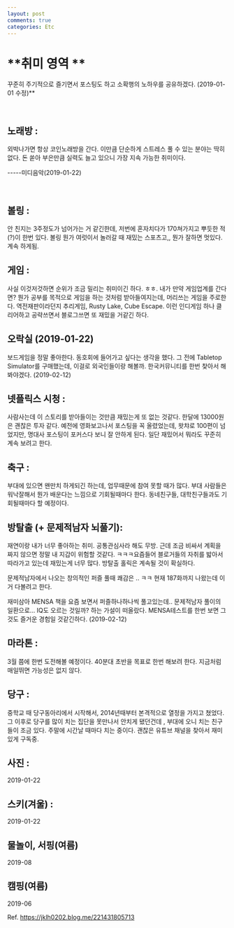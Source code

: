 ```yaml
---
layout: post
comments: true
categories: Etc
---
```


# **취미 영역 **

꾸준히 주기적으로 즐기면서 포스팅도 하고 소확행의 노하우를 공유하겠다. (2019-01-01 수정)**  

  

​    





## 노래방 : 

외박나가면 항상 코인노래방을 간다. 이만큼 단순하게 스트레스 풀 수 있는 분야는 딱히 없다. 돈 쏟아 부은만큼 실력도 늘고 있으니 가장 지속 가능한 취미이다.    

-----미디음악(2019-01-22)    

​    

## 볼링 :

안 친지는 3주정도가 넘어가는 거 같긴한데, 저번에 혼자치다가 170쳐가지고 뿌듯한 적(?)이 한번 있다. 볼링 뭔가 여럿이서 놀러갈 때 재밌는 스포츠고,, 뭔가 잘하면 멋있다. 계속 하게됨.  

  

  

## 게임 : 

사실 이것저것하면 순위가 조금 밀리는 취미이긴 하다. ㅎㅎ. 내가 만약 게임업계를 간다면? 뭔가 공부를 목적으로 게임을 하는 것처럼 받아들여지는데, 머리쓰는 게임을 주로한다. 역전재판이라던지 추리게임, Rusty Lake, Cube Escape. 이런 인디게임 하나 클리어하고 공략쓰면서 블로그쓰면 또 재밌을 거같긴 하다.  

  

## 오락실 (2019-01-22)

보드게임을 정말 좋아한다. 동호회에 들어가고 싶다는 생각을 했다. 그 전에 Tabletop Simulator를 구매했는데, 이걸로 외국인들이랑 해볼까. 한국커뮤니티를 한번 찾아서 해봐야겠다. (2019-02-12)  

  

  

## 넷플릭스 시청 : 

사람사는데 이 스토리를 받아들이는 것만큼 재밌는게 또 없는 것같다.  한달에 13000원은 괜찮은 투자 같다. 예전에 영화보고나서 포스팅을 꼭 올렸었는데, 왓챠로 100편이 넘었지만, 명대사 포스팅이 포커스다 보니 잘 안하게 된다. 일단 재밌어서 뭐라도 꾸준히 계속 보려고 한다.   

  

  

## 축구 :  

부대에 있으면 왠만치 하게되긴 하는데, 업무때문에 참여 못할 때가 많다. 부대 사람들은 워낙잘해서 뭔가 배운다는 느낌으로 기회될때마다 한다. 동네친구들, 대학친구들과도 기회될때마다 할 예정이다.  

  

  

## 방탈출 (+ 문제적남자 뇌풀기): 

재연이랑 내가 너무 좋아하는 취미. 공통관심사라 해도 무방. 근데 조금 비싸서 계획을 짜지 않으면 정말 내 지갑이 위험할 것같다. ㅋㅋㅋ요즘들어 블로거들의 자취를 밟아서 따라가고 있는데 재밌는게 너무 많다. 방탈출 홀릭은 계속될 것이 확실하다.  

문제적남자에서 나오는 창의적인 퍼즐 풀때 쾌감은 .. ㅋㅋ 현재 187화까지 나왔는데 이거 다볼려고 한다.  

재미삼아 MENSA 책을 요즘 보면서 퍼즐하나하나씩 풀고있는데.. 문제적남자 풀이의 일환으로... IQ도 오르는 것일까? 하는 가설이 떠올랐다. MENSA테스트를 한번 보면 그것도 즐거운 경험일 것같긴하다. (2019-02-12)  

  

  

## 마라톤 : 

3월 쯤에 한번 도전해볼 예정이다. 40분대 초반을 목표로 한번 해보려 한다. 지금처럼 매일뛰면 가능성은 없지 않다.  

  

  

## 당구 :

중학교 때 당구동아리에서 시작해서, 2014년때부터 본격적으로 열정을 가지고 쳤었다. 그 이후로 당구를 많이 치는 집단을 못만나서 안치게 됐던건데 , 부대에 오니 치는 친구들이 조금 있다. 주말에 시간날 때마다 치는 중이다. 괜찮은 유튜브 채널을 찾아서 재미있게 구독중.

  

  

## 사진 : 

2019-01-22  

  

  

## 스키(겨울) :

2019-01-22  

  

  

## 물놀이, 서핑(여름)

2019-08  

  

  

## 캠핑(여름)

2019-06  

  

Ref. https://jklh0202.blog.me/221431805713  

  